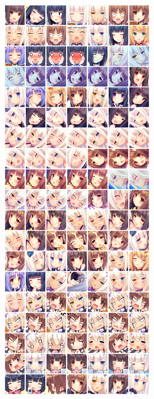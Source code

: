[![](vol2/faces-64x/000.png)](vol2/faces/000.png) [![](vol2/faces-64x/001.png)](vol2/faces/001.png) [![](vol2/faces-64x/002.png)](vol2/faces/002.png) [![](vol2/faces-64x/003.png)](vol2/faces/003.png) [![](vol2/faces-64x/004.png)](vol2/faces/004.png) [![](vol2/faces-64x/005.png)](vol2/faces/005.png) [![](vol2/faces-64x/006.png)](vol2/faces/006.png) [![](vol2/faces-64x/007.png)](vol2/faces/007.png) [![](vol2/faces-64x/008.png)](vol2/faces/008.png) [![](vol2/faces-64x/009.png)](vol2/faces/009.png) [![](vol2/faces-64x/010.png)](vol2/faces/010.png) [![](vol2/faces-64x/011.png)](vol2/faces/011.png) [![](vol2/faces-64x/012.png)](vol2/faces/012.png) [![](vol2/faces-64x/013.png)](vol2/faces/013.png) [![](vol2/faces-64x/014.png)](vol2/faces/014.png) [![](vol2/faces-64x/015.png)](vol2/faces/015.png) [![](vol2/faces-64x/016.png)](vol2/faces/016.png) [![](vol2/faces-64x/017.png)](vol2/faces/017.png) [![](vol2/faces-64x/018.png)](vol2/faces/018.png) [![](vol2/faces-64x/019.png)](vol2/faces/019.png) [![](vol2/faces-64x/020.png)](vol2/faces/020.png) [![](vol2/faces-64x/021.png)](vol2/faces/021.png) [![](vol2/faces-64x/022.png)](vol2/faces/022.png) [![](vol2/faces-64x/023.png)](vol2/faces/023.png) [![](vol2/faces-64x/024.png)](vol2/faces/024.png) [![](vol2/faces-64x/025.png)](vol2/faces/025.png) [![](vol2/faces-64x/026.png)](vol2/faces/026.png) [![](vol2/faces-64x/027.png)](vol2/faces/027.png) [![](vol2/faces-64x/028.png)](vol2/faces/028.png) [![](vol2/faces-64x/029.png)](vol2/faces/029.png) [![](vol2/faces-64x/030.png)](vol2/faces/030.png) [![](vol2/faces-64x/031.png)](vol2/faces/031.png) [![](vol2/faces-64x/032.png)](vol2/faces/032.png) [![](vol2/faces-64x/033.png)](vol2/faces/033.png) [![](vol2/faces-64x/034.png)](vol2/faces/034.png) [![](vol2/faces-64x/035.png)](vol2/faces/035.png) [![](vol2/faces-64x/036.png)](vol2/faces/036.png) [![](vol2/faces-64x/037.png)](vol2/faces/037.png) [![](vol2/faces-64x/038.png)](vol2/faces/038.png) [![](vol2/faces-64x/039.png)](vol2/faces/039.png) [![](vol2/faces-64x/040.png)](vol2/faces/040.png) [![](vol2/faces-64x/041.png)](vol2/faces/041.png) [![](vol2/faces-64x/042.png)](vol2/faces/042.png) [![](vol2/faces-64x/043.png)](vol2/faces/043.png) [![](vol2/faces-64x/044.png)](vol2/faces/044.png) [![](vol2/faces-64x/045.png)](vol2/faces/045.png) [![](vol2/faces-64x/046.png)](vol2/faces/046.png) [![](vol2/faces-64x/047.png)](vol2/faces/047.png) [![](vol2/faces-64x/048.png)](vol2/faces/048.png) [![](vol2/faces-64x/049.png)](vol2/faces/049.png) [![](vol2/faces-64x/050.png)](vol2/faces/050.png) [![](vol2/faces-64x/051.png)](vol2/faces/051.png) [![](vol2/faces-64x/052.png)](vol2/faces/052.png) [![](vol2/faces-64x/053.png)](vol2/faces/053.png) [![](vol2/faces-64x/054.png)](vol2/faces/054.png) [![](vol2/faces-64x/055.png)](vol2/faces/055.png) [![](vol2/faces-64x/056.png)](vol2/faces/056.png) [![](vol2/faces-64x/057.png)](vol2/faces/057.png) [![](vol2/faces-64x/058.png)](vol2/faces/058.png) [![](vol2/faces-64x/059.png)](vol2/faces/059.png) [![](vol2/faces-64x/060.png)](vol2/faces/060.png) [![](vol2/faces-64x/061.png)](vol2/faces/061.png) [![](vol2/faces-64x/062.png)](vol2/faces/062.png) [![](vol2/faces-64x/063.png)](vol2/faces/063.png) [![](vol2/faces-64x/064.png)](vol2/faces/064.png) [![](vol2/faces-64x/065.png)](vol2/faces/065.png) [![](vol2/faces-64x/066.png)](vol2/faces/066.png) [![](vol2/faces-64x/067.png)](vol2/faces/067.png) [![](vol2/faces-64x/068.png)](vol2/faces/068.png) [![](vol2/faces-64x/069.png)](vol2/faces/069.png) [![](vol2/faces-64x/070.png)](vol2/faces/070.png) [![](vol2/faces-64x/071.png)](vol2/faces/071.png) [![](vol2/faces-64x/072.png)](vol2/faces/072.png) [![](vol2/faces-64x/073.png)](vol2/faces/073.png) [![](vol2/faces-64x/074.png)](vol2/faces/074.png) [![](vol2/faces-64x/075.png)](vol2/faces/075.png) [![](vol2/faces-64x/076.png)](vol2/faces/076.png) [![](vol2/faces-64x/077.png)](vol2/faces/077.png) [![](vol2/faces-64x/078.png)](vol2/faces/078.png) [![](vol2/faces-64x/080.png)](vol2/faces/080.png) [![](vol2/faces-64x/081.png)](vol2/faces/081.png) [![](vol2/faces-64x/082.png)](vol2/faces/082.png) [![](vol2/faces-64x/083.png)](vol2/faces/083.png) [![](vol2/faces-64x/084.png)](vol2/faces/084.png) [![](vol2/faces-64x/085.png)](vol2/faces/085.png) [![](vol2/faces-64x/086.png)](vol2/faces/086.png) [![](vol2/faces-64x/087.png)](vol2/faces/087.png) [![](vol2/faces-64x/088.png)](vol2/faces/088.png) [![](vol2/faces-64x/089.png)](vol2/faces/089.png) [![](vol2/faces-64x/090.png)](vol2/faces/090.png) [![](vol2/faces-64x/091.png)](vol2/faces/091.png) [![](vol2/faces-64x/092.png)](vol2/faces/092.png) [![](vol2/faces-64x/093.png)](vol2/faces/093.png) [![](vol2/faces-64x/094.png)](vol2/faces/094.png) [![](vol2/faces-64x/095.png)](vol2/faces/095.png) [![](vol2/faces-64x/098.png)](vol2/faces/098.png) [![](vol2/faces-64x/099.png)](vol2/faces/099.png) [![](vol2/faces-64x/100.png)](vol2/faces/100.png) [![](vol2/faces-64x/101.png)](vol2/faces/101.png) [![](vol2/faces-64x/102.png)](vol2/faces/102.png) [![](vol2/faces-64x/103.png)](vol2/faces/103.png) [![](vol2/faces-64x/104.png)](vol2/faces/104.png) [![](vol2/faces-64x/105.png)](vol2/faces/105.png) [![](vol2/faces-64x/106.png)](vol2/faces/106.png) [![](vol2/faces-64x/107.png)](vol2/faces/107.png) [![](vol2/faces-64x/108.png)](vol2/faces/108.png) [![](vol2/faces-64x/109.png)](vol2/faces/109.png) [![](vol2/faces-64x/110.png)](vol2/faces/110.png) [![](vol2/faces-64x/111.png)](vol2/faces/111.png) [![](vol2/faces-64x/112.png)](vol2/faces/112.png) [![](vol2/faces-64x/113.png)](vol2/faces/113.png) [![](vol2/faces-64x/114.png)](vol2/faces/114.png) [![](vol2/faces-64x/115.png)](vol2/faces/115.png) [![](vol2/faces-64x/116.png)](vol2/faces/116.png) [![](vol2/faces-64x/117.png)](vol2/faces/117.png) [![](vol2/faces-64x/118.png)](vol2/faces/118.png) [![](vol2/faces-64x/119.png)](vol2/faces/119.png) [![](vol2/faces-64x/120.png)](vol2/faces/120.png) [![](vol2/faces-64x/121.png)](vol2/faces/121.png) [![](vol2/faces-64x/122.png)](vol2/faces/122.png) [![](vol2/faces-64x/123.png)](vol2/faces/123.png) [![](vol2/faces-64x/124.png)](vol2/faces/124.png) [![](vol2/faces-64x/125.png)](vol2/faces/125.png) [![](vol2/faces-64x/126.png)](vol2/faces/126.png) [![](vol2/faces-64x/127.png)](vol2/faces/127.png) [![](vol2/faces-64x/128.png)](vol2/faces/128.png) [![](vol2/faces-64x/129.png)](vol2/faces/129.png) [![](vol2/faces-64x/130.png)](vol2/faces/130.png) [![](vol2/faces-64x/131.png)](vol2/faces/131.png) [![](vol2/faces-64x/132.png)](vol2/faces/132.png) [![](vol2/faces-64x/133.png)](vol2/faces/133.png) [![](vol2/faces-64x/134.png)](vol2/faces/134.png) [![](vol2/faces-64x/135.png)](vol2/faces/135.png) 